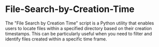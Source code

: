 # File-Search-by-Creation-Time
The "File Search by Creation Time" script is a Python utility that enables users to locate files within a specified directory based on their creation timestamps. This can be particularly useful when you need to filter and identify files created within a specific time frame.
